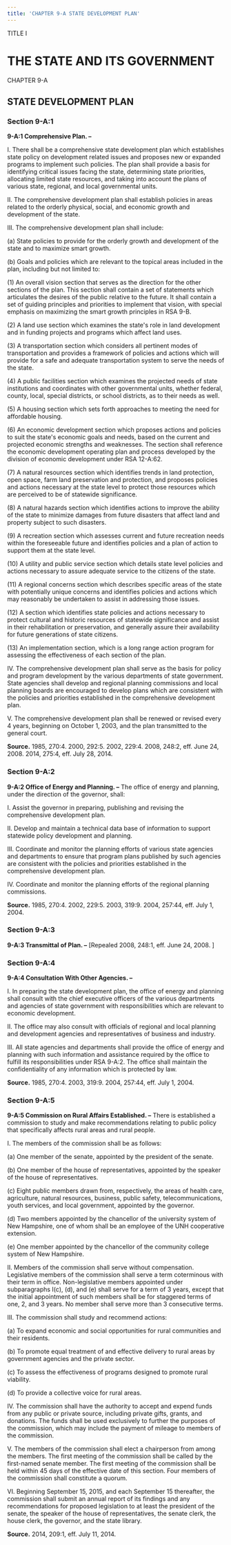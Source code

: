 ```yaml
---
title: 'CHAPTER 9-A STATE DEVELOPMENT PLAN'
---
```


TITLE I
                                             
THE STATE AND ITS GOVERNMENT
============================

CHAPTER 9-A
                                             
STATE DEVELOPMENT PLAN
----------------------

### Section 9-A:1

 **9-A:1 Comprehensive Plan. –**
                                             
 I. There shall be a comprehensive state development plan which
establishes state policy on development related issues and proposes new
or expanded programs to implement such policies. The plan shall provide
a basis for identifying critical issues facing the state, determining
state priorities, allocating limited state resources, and taking into
account the plans of various state, regional, and local governmental
units.
                                             
 II. The comprehensive development plan shall establish policies in
areas related to the orderly physical, social, and economic growth and
development of the state.
                                             
 III. The comprehensive development plan shall include:
                                             
 (a) State policies to provide for the orderly growth and
development of the state and to maximize smart growth.
                                             
 (b) Goals and policies which are relevant to the topical areas
included in the plan, including but not limited to:
                                             
 (1) An overall vision section that serves as the direction for
the other sections of the plan. This section shall contain a set of
statements which articulates the desires of the public relative to the
future. It shall contain a set of guiding principles and priorities to
implement that vision, with special emphasis on maximizing the smart
growth principles in RSA 9-B.
                                             
 (2) A land use section which examines the state's role in land
development and in funding projects and programs which affect land
uses.
                                             
 (3) A transportation section which considers all pertinent
modes of transportation and provides a framework of policies and actions
which will provide for a safe and adequate transportation system to
serve the needs of the state.
                                             
 (4) A public facilities section which examines the projected
needs of state institutions and coordinates with other governmental
units, whether federal, county, local, special districts, or school
districts, as to their needs as well.
                                             
 (5) A housing section which sets forth approaches to meeting
the need for affordable housing.
                                             
 (6) An economic development section which proposes actions and
policies to suit the state's economic goals and needs, based on the
current and projected economic strengths and weaknesses. The section
shall reference the economic development operating plan and process
developed by the division of economic development under RSA 12-A:62.
                                             
 (7) A natural resources section which identifies trends in
land protection, open space, farm land preservation and protection, and
proposes policies and actions necessary at the state level to protect
those resources which are perceived to be of statewide significance.
                                             
 (8) A natural hazards section which identifies actions to
improve the ability of the state to minimize damages from future
disasters that affect land and property subject to such disasters.
                                             
 (9) A recreation section which assesses current and future
recreation needs within the foreseeable future and identifies policies
and a plan of action to support them at the state level.
                                             
 (10) A utility and public service section which details state
level policies and actions necessary to assure adequate service to the
citizens of the state.
                                             
 (11) A regional concerns section which describes specific
areas of the state with potentially unique concerns and identifies
policies and actions which may reasonably be undertaken to assist in
addressing those issues.
                                             
 (12) A section which identifies state policies and actions
necessary to protect cultural and historic resources of statewide
significance and assist in their rehabilitation or preservation, and
generally assure their availability for future generations of state
citizens.
                                             
 (13) An implementation section, which is a long range action
program for assessing the effectiveness of each section of the plan.
                                             
 IV. The comprehensive development plan shall serve as the basis for
policy and program development by the various departments of state
government. State agencies shall develop and regional planning
commissions and local planning boards are encouraged to develop plans
which are consistent with the policies and priorities established in the
comprehensive development plan.
                                             
 V. The comprehensive development plan shall be renewed or revised
every 4 years, beginning on October 1, 2003, and the plan transmitted to
the general court.

**Source.** 1985, 270:4. 2000, 292:5. 2002, 229:4. 2008, 248:2, eff.
June 24, 2008. 2014, 275:4, eff. July 28, 2014.

### Section 9-A:2

 **9-A:2 Office of Energy and Planning. –** The office of energy and
planning, under the direction of the governor, shall:
                                             
 I. Assist the governor in preparing, publishing and revising the
comprehensive development plan.
                                             
 II. Develop and maintain a technical data base of information to
support statewide policy development and planning.
                                             
 III. Coordinate and monitor the planning efforts of various state
agencies and departments to ensure that program plans published by such
agencies are consistent with the policies and priorities established in
the comprehensive development plan.
                                             
 IV. Coordinate and monitor the planning efforts of the regional
planning commissions.

**Source.** 1985, 270:4. 2002, 229:5. 2003, 319:9. 2004, 257:44, eff.
July 1, 2004.

### Section 9-A:3

 **9-A:3 Transmittal of Plan. –** 
                                             [Repealed 2008, 248:1, eff. June
24, 2008.
                                             ]

### Section 9-A:4

 **9-A:4 Consultation With Other Agencies. –**
                                             
 I. In preparing the state development plan, the office of energy and
planning shall consult with the chief executive officers of the various
departments and agencies of state government with responsibilities which
are relevant to economic development.
                                             
 II. The office may also consult with officials of regional and local
planning and development agencies and representatives of business and
industry.
                                             
 III. All state agencies and departments shall provide the office of
energy and planning with such information and assistance required by the
office to fulfill its responsibilities under RSA 9-A:2. The office shall
maintain the confidentiality of any information which is protected by
law.

**Source.** 1985, 270:4. 2003, 319:9. 2004, 257:44, eff. July 1, 2004.

### Section 9-A:5

 **9-A:5 Commission on Rural Affairs Established. –** There is
established a commission to study and make recommendations relating to
public policy that specifically affects rural areas and rural people.
                                             
 I. The members of the commission shall be as follows:
                                             
 (a) One member of the senate, appointed by the president of the
senate.
                                             
 (b) One member of the house of representatives, appointed by the
speaker of the house of representatives.
                                             
 (c) Eight public members drawn from, respectively, the areas of
health care, agriculture, natural resources, business, public safety,
telecommunications, youth services, and local government, appointed by
the governor.
                                             
 (d) Two members appointed by the chancellor of the university
system of New Hampshire, one of whom shall be an employee of the UNH
cooperative extension.
                                             
 (e) One member appointed by the chancellor of the community
college system of New Hampshire.
                                             
 II. Members of the commission shall serve without compensation.
Legislative members of the commission shall serve a term coterminous
with their term in office. Non-legislative members appointed under
subparagraphs I(c), (d), and (e) shall serve for a term of 3 years,
except that the initial appointment of such members shall be for
staggered terms of one, 2, and 3 years. No member shall serve more than
3 consecutive terms.
                                             
 III. The commission shall study and recommend actions:
                                             
 (a) To expand economic and social opportunities for rural
communities and their residents.
                                             
 (b) To promote equal treatment of and effective delivery to rural
areas by government agencies and the private sector.
                                             
 (c) To assess the effectiveness of programs designed to promote
rural viability.
                                             
 (d) To provide a collective voice for rural areas.
                                             
 IV. The commission shall have the authority to accept and expend
funds from any public or private source, including private gifts,
grants, and donations. The funds shall be used exclusively to further
the purposes of the commission, which may include the payment of mileage
to members of the commission.
                                             
 V. The members of the commission shall elect a chairperson from
among the members. The first meeting of the commission shall be called
by the first-named senate member. The first meeting of the commission
shall be held within 45 days of the effective date of this section. Four
members of the commission shall constitute a quorum.
                                             
 VI. Beginning September 15, 2015, and each September 15 thereafter,
the commission shall submit an annual report of its findings and any
recommendations for proposed legislation to at least the president of
the senate, the speaker of the house of representatives, the senate
clerk, the house clerk, the governor, and the state library.

**Source.** 2014, 209:1, eff. July 11, 2014.
